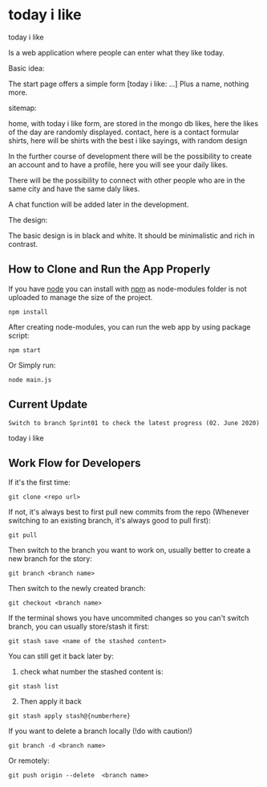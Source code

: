 # today i like

today i like

Is a web application where people can enter what they like today.

Basic idea:

The start page offers a simple form [today i like: ...] Plus a name, nothing more.

sitemap:

home, with today i like form, are stored in the mongo db likes, here the likes of the day are randomly displayed. contact, here is a contact formular shirts, here will be shirts with the best i like sayings, with random design

In the further course of development there will be the possibility to create an account and to have a profile, here you will see your daily likes.

There will be the possibility to connect with other people who are in the same city and have the same daly likes.

A chat function will be added later in the development.

The design:

The basic design is in black and white. It should be minimalistic and rich in contrast.


## How to Clone and Run the App Properly
If you have [node](http://nodejs.org/) you can install with [npm](http://npmjs.org) as node-modules folder is not uploaded to manage the size of the project.
```
npm install
```
After creating node-modules, you can run the web app by using package script:
```
npm start
```
Or Simply run:
```
node main.js
```

## Current Update
```
Switch to branch Sprint01 to check the latest progress (02. June 2020)
```
today i like


## Work Flow for Developers
If it's the first time:
```
git clone <repo url>
```
If not, it's always best to first pull new commits from the repo (Whenever switching to an existing branch, it's always good to pull first):
```
git pull
```
Then switch to the branch you want to work on, usually better to create a new branch for the story:
```
git branch <branch name>
```
Then switch to the newly created branch:
```
git checkout <branch name>
```
If the terminal shows you have uncommited changes so you can't switch branch, you can usually store/stash it first:
```
git stash save <name of the stashed content>
```
You can still get it back later by:
1. check what number the stashed content is:
```
git stash list
```
2. Then apply it back
```
git stash apply stash@{numberhere}
```
If you want to delete a branch locally (!do with caution!)
```
git branch -d <branch name>
```
Or remotely:
```
git push origin --delete  <branch name>
```
